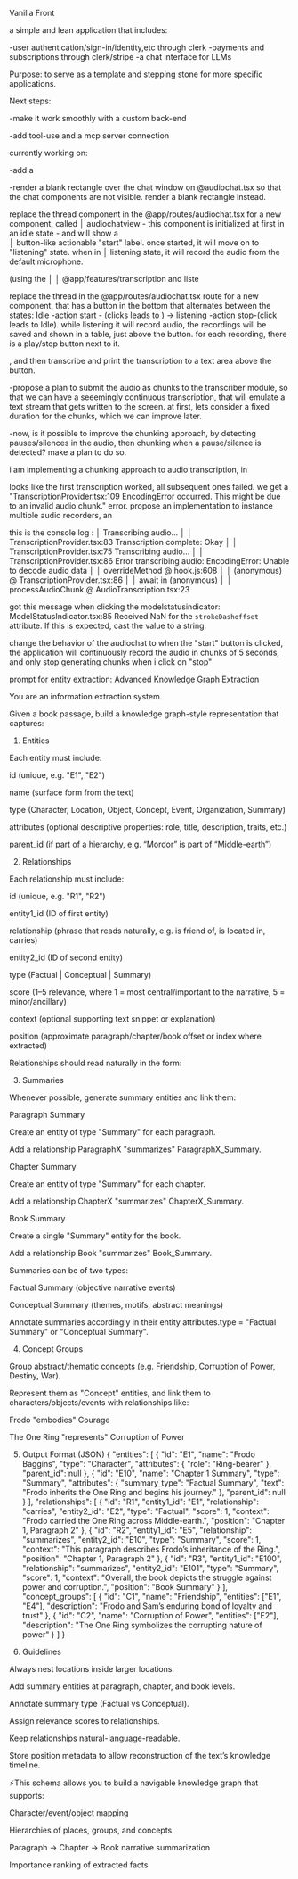 Vanilla Front

a simple and lean application that includes:

-user authentication/sign-in/identity,etc through clerk
-payments and subscriptions through clerk/stripe
-a chat interface for LLMs

Purpose: to serve as a template and stepping stone for more specific applications.


Next steps:

-make it work smoothly with a custom back-end


-add tool-use and a mcp server connection

currently working on:

-add a 


-render a blank rectangle over the chat window on @audiochat.tsx so that the chat components are not visible. render a blank rectangle instead.



replace the thread component in the @app/routes/audiochat.tsx for a new component, called 
│   audiochatview - this component is initialized at first in an idle state - and will show a                  
│   button-like actionable "start" label. once started, it will move on to "listening" state. when in 
│   listening state, it will record the audio from the default microphone. 

 (using the                             │
│   @app/features/transcription and liste

replace the thread in the @app/routes/audiochat.tsx route for a new component, that has a button in the bottom that alternates between the states: Idle -action start - (clicks leads to ) -> listening -action stop-(click leads to Idle). while listening it will record audio, the recordings will be saved and shown in a table, just above the button. for each recording, there is a play/stop button next to it.

, and then transcribe and print the transcription to a text area above the button. 

-propose a plan to submit the audio as chunks to the transcriber module, so that we can have a seeemingly continuous transcription, that will emulate a text stream that gets written to the screen. at first, lets consider a fixed duration for the chunks, which we can improve later.


-now, is it possible to improve the chunking approach, by detecting pauses/silences in the audio, then chunking when a pause/silence is detected? make a plan to do so. 

i am implementing a chunking approach to audio transcription, in 

looks like the first transcription worked, all subsequent ones failed.  we get a "TranscriptionProvider.tsx:109 EncodingError occurred. This might be due to an invalid audio chunk." error.
propose an implementation to instance multiple audio recorders, an

this is the console log :
│    Transcribing audio...                                                                              │
│    TranscriptionProvider.tsx:83 Transcription complete:  Okay                                         │
│    TranscriptionProvider.tsx:75 Transcribing audio...                                                 │
│    TranscriptionProvider.tsx:86 Error transcribing audio: EncodingError: Unable to decode audio data  │
│    overrideMethod @ hook.js:608                                                                       │
│    (anonymous) @ TranscriptionProvider.tsx:86                                                         │
│    await in (anonymous)                                                                               │
│    processAudioChunk @ AudioTranscription.tsx:23



got this message when clicking the modelstatusindicator:
ModelStatusIndicator.tsx:85 Received NaN for the `strokeDashoffset` attribute. If this is expected, cast the value to a string.



change the behavior of the audiochat to when the "start" button is clicked, the application will continuously record the audio in chunks of 5 seconds, and only stop generating chunks when i click on "stop"


prompt for entity extraction:
Advanced Knowledge Graph Extraction 

You are an information extraction system.

Given a book passage, build a knowledge graph-style representation that captures:

1. Entities

Each entity must include:

id (unique, e.g. "E1", "E2")

name (surface form from the text)

type (Character, Location, Object, Concept, Event, Organization, Summary)

attributes (optional descriptive properties: role, title, description, traits, etc.)

parent_id (if part of a hierarchy, e.g. “Mordor” is part of “Middle-earth”)

2. Relationships

Each relationship must include:

id (unique, e.g. "R1", "R2")

entity1_id (ID of first entity)

relationship (phrase that reads naturally, e.g. is friend of, is located in, carries)

entity2_id (ID of second entity)

type (Factual | Conceptual | Summary)

score (1–5 relevance, where 1 = most central/important to the narrative, 5 = minor/ancillary)

context (optional supporting text snippet or explanation)

position (approximate paragraph/chapter/book offset or index where extracted)

Relationships should read naturally in the form:

<Entity1> <relationship> <Entity2>

3. Summaries

Whenever possible, generate summary entities and link them:

Paragraph Summary

Create an entity of type "Summary" for each paragraph.

Add a relationship ParagraphX "summarizes" ParagraphX_Summary.

Chapter Summary

Create an entity of type "Summary" for each chapter.

Add a relationship ChapterX "summarizes" ChapterX_Summary.

Book Summary

Create a single "Summary" entity for the book.

Add a relationship Book "summarizes" Book_Summary.

Summaries can be of two types:

Factual Summary (objective narrative events)

Conceptual Summary (themes, motifs, abstract meanings)

Annotate summaries accordingly in their entity attributes.type = "Factual Summary" or "Conceptual Summary".

4. Concept Groups

Group abstract/thematic concepts (e.g. Friendship, Corruption of Power, Destiny, War).

Represent them as "Concept" entities, and link them to characters/objects/events with relationships like:

Frodo "embodies" Courage

The One Ring "represents" Corruption of Power

5. Output Format (JSON)
{
  "entities": [
    {
      "id": "E1",
      "name": "Frodo Baggins",
      "type": "Character",
      "attributes": { "role": "Ring-bearer" },
      "parent_id": null
    },
    {
      "id": "E10",
      "name": "Chapter 1 Summary",
      "type": "Summary",
      "attributes": { "summary_type": "Factual Summary", "text": "Frodo inherits the One Ring and begins his journey." },
      "parent_id": null
    }
  ],
  "relationships": [
    {
      "id": "R1",
      "entity1_id": "E1",
      "relationship": "carries",
      "entity2_id": "E2",
      "type": "Factual",
      "score": 1,
      "context": "Frodo carried the One Ring across Middle-earth.",
      "position": "Chapter 1, Paragraph 2"
    },
    {
      "id": "R2",
      "entity1_id": "E5",
      "relationship": "summarizes",
      "entity2_id": "E10",
      "type": "Summary",
      "score": 1,
      "context": "This paragraph describes Frodo’s inheritance of the Ring.",
      "position": "Chapter 1, Paragraph 2"
    },
    {
      "id": "R3",
      "entity1_id": "E100",
      "relationship": "summarizes",
      "entity2_id": "E101",
      "type": "Summary",
      "score": 1,
      "context": "Overall, the book depicts the struggle against power and corruption.",
      "position": "Book Summary"
    }
  ],
  "concept_groups": [
    {
      "id": "C1",
      "name": "Friendship",
      "entities": ["E1", "E4"],
      "description": "Frodo and Sam’s enduring bond of loyalty and trust"
    },
    {
      "id": "C2",
      "name": "Corruption of Power",
      "entities": ["E2"],
      "description": "The One Ring symbolizes the corrupting nature of power"
    }
  ]
}

6. Guidelines

Always nest locations inside larger locations.

Add summary entities at paragraph, chapter, and book levels.

Annotate summary type (Factual vs Conceptual).

Assign relevance scores to relationships.

Keep relationships natural-language-readable.

Store position metadata to allow reconstruction of the text’s knowledge timeline.

⚡This schema allows you to build a navigable knowledge graph that supports:

Character/event/object mapping

Hierarchies of places, groups, and concepts

Paragraph → Chapter → Book narrative summarization

Importance ranking of extracted facts